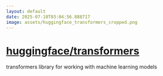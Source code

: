 ```yaml
---
layout: default
date: 2025-07-10T03:04:56.888717
image: assets/huggingface_transformers_cropped.png
---
```


# [huggingface/transformers](https://github.com/huggingface/transformers)

transformers library for working with machine learning models
